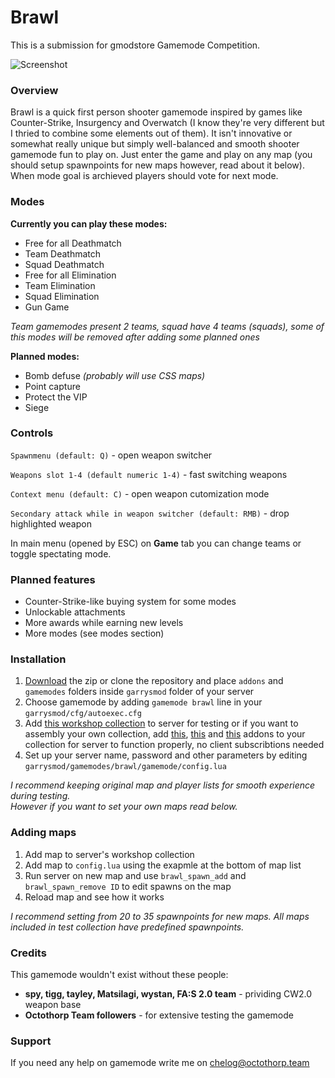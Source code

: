 # Brawl

This is a submission for gmodstore Gamemode Competition.

![Screenshot](http://i.imgur.com/QoOeCt4.jpg)

### Overview
Brawl is a quick first person shooter gamemode inspired by games like Counter-Strike, Insurgency and Overwatch (I know they're very different but I thried to combine some elements out of them). It isn't innovative or somewhat really unique but simply well-balanced and smooth shooter gamemode fun to play on. Just enter the game and play on any map (you should setup spawnpoints for new maps however, read about it below). When mode goal is archieved players should vote for next mode.

### Modes
**Currently you can play these modes:**
- Free for all Deathmatch
- Team Deathmatch
- Squad Deathmatch
- Free for all Elimination
- Team Elimination
- Squad Elimination
- Gun Game

*Team gamemodes present 2 teams, squad have 4 teams (squads), some of this modes will be removed after adding some planned ones*

**Planned modes:**
- Bomb defuse *(probably will use CSS maps)*
- Point capture
- Protect the VIP
- Siege

### Controls
`Spawnmenu (default: Q)` - open weapon switcher

`Weapons slot 1-4 (default numeric 1-4)` - fast switching weapons

`Context menu (default: C)` - open weapon cutomization mode

`Secondary attack while in weapon switcher (default: RMB)` - drop highlighted weapon

In main menu (opened by ESC) on **Game** tab you can change teams or toggle spectating mode.

### Planned features

- Counter-Strike-like buying system for some modes
- Unlockable attachments
- More awards while earning new levels
- More modes (see modes section)


### Installation

1. [Download](https://github.com/chelog/brawl/archive/master.zip) the zip or clone the repository and place `addons` and `gamemodes` folders inside `garrysmod` folder of your server
2. Choose gamemode by adding `gamemode brawl` line in your `garrysmod/cfg/autoexec.cfg`
3. Add [this workshop collection](https://steamcommunity.com/sharedfiles/filedetails/?id=628802365) to server for testing or if you want to assembly your own collection, add [this](https://steamcommunity.com/sharedfiles/filedetails/?id=1095528851), [this](https://steamcommunity.com/sharedfiles/filedetails/?id=400617936) and [this](https://steamcommunity.com/sharedfiles/filedetails/?id=232636218) addons to your collection for server to function properly, no client subscribtions needed
4. Set up your server name, password and other parameters by editing `garrysmod/gamemodes/brawl/gamemode/config.lua`

*I recommend keeping original map and player lists for smooth experience during testing.*  
*However if you want to set your own maps read below.*

### Adding maps

1. Add map to server's workshop collection
2. Add map to `config.lua` using the exapmle at the bottom of map list
3. Run server on new map and use `brawl_spawn_add` and `brawl_spawn_remove ID` to edit spawns on the map
4. Reload map and see how it works

*I recommend setting from 20 to 35 spawnpoints for new maps. All maps included in test collection have predefined spawnpoints.*

### Credits
This gamemode wouldn't exist without these people:

- **spy, tigg, tayley, Matsilagi, wystan, FA:S 2.0 team** - prividing CW2.0 weapon base  
- **Octothorp Team followers** - for extensive testing the gamemode  

### Support
If you need any help on gamemode write me on chelog@octothorp.team
